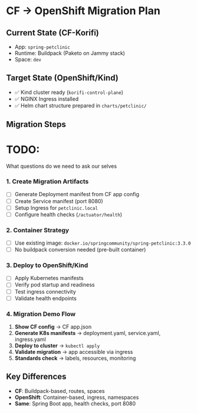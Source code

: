 # CF → OpenShift Migration Plan

## Current State (CF-Korifi)
- App: `spring-petclinic` 
- Runtime: Buildpack (Paketo on Jammy stack)
- Space: `dev`

## Target State (OpenShift/Kind)
- ✅ Kind cluster ready (`korifi-control-plane`)
- ✅ NGINX Ingress installed
- ✅ Helm chart structure prepared in `charts/petclinic/`

## Migration Steps

# TODO:
What questions do we need to ask our selves

### 1. Create Migration Artifacts
- [ ] Generate Deployment manifest from CF app config
- [ ] Create Service manifest (port 8080)
- [ ] Setup Ingress for `petclinic.local`
- [ ] Configure health checks (`/actuator/health`)

### 2. Container Strategy  
- [ ] Use existing image: `docker.io/springcommunity/spring-petclinic:3.3.0`
- [ ] No buildpack conversion needed (pre-built container)

### 3. Deploy to OpenShift/Kind
- [ ] Apply Kubernetes manifests
- [ ] Verify pod startup and readiness
- [ ] Test ingress connectivity
- [ ] Validate health endpoints

### 4. Migration Demo Flow
1. **Show CF config** → CF app.json 
2. **Generate K8s manifests** → deployment.yaml, service.yaml, ingress.yaml
3. **Deploy to cluster** → `kubectl apply`
4. **Validate migration** → app accessible via ingress
5. **Standards check** → labels, resources, monitoring

## Key Differences
- **CF**: Buildpack-based, routes, spaces
- **OpenShift**: Container-based, ingress, namespaces
- **Same**: Spring Boot app, health checks, port 8080
